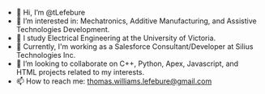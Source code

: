 - 👋 Hi, I’m @tLefebure
- 👀 I’m interested in: Mechatronics, Additive Manufacturing, and Assistive Technologies Development.
- 🌱 I study Electrical Engineering at the University of Victoria.
- 💼 Currently, I'm working as a Salesforce Consultant/Developer at Silius Technologies Inc.
- 💞️ I’m looking to collaborate on C++, Python, Apex, Javascript, and HTML projects related to my interests.
- 📫 How to reach me: thomas.williams.lefebure@gmail.com

<!---
tLefebure/tLefebure is a ✨ special ✨ repository because its `README.md` (this file) appears on your GitHub profile.
You can click the Preview link to take a look at your changes.
--->
